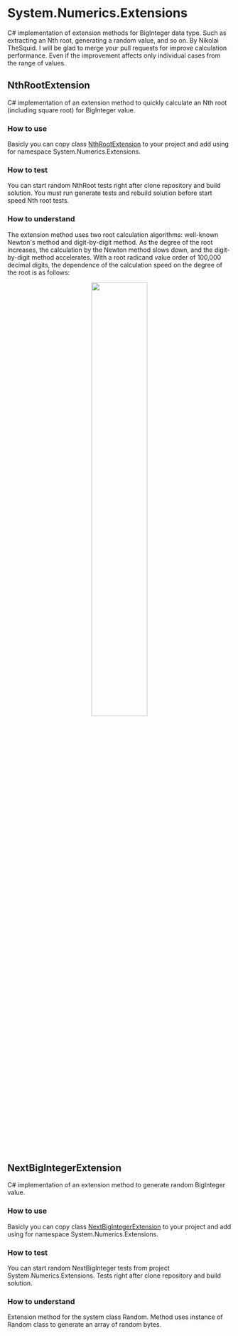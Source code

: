# System.Numerics.Extensions
C# implementation of extension methods for BigInteger data type. Such as extracting an Nth root, generating a random value, and so on. By Nikolai TheSquid. I will be glad to merge your pull requests for improve calculation performance. Even if the improvement affects only individual cases from the range of values.

## NthRootExtension
C# implementation of an extension method to quickly calculate an Nth root (including square root) for BigInteger value.

### How to use
Basicly you can copy class [NthRootExtension](System.Numerics.Extensions/NthRootExtension.cs) to your project and add using for namespace System.Numerics.Extensions.

### How to test
You can start random NthRoot tests right after clone repository and build solution. You must run generate tests and rebuild solution before start speed Nth root tests.

### How to understand
The extension method uses two root calculation algorithms: well-known Newton's method and digit-by-digit method. As the degree of the root increases, the calculation by the Newton method slows down, and the digit-by-digit method accelerates. With a root radicand value order of 100,000 decimal digits, the dependence of the calculation speed on the degree of the root is as follows:

<p align="center">
  <img width="50%" height="50%" src="https://github.com/TheSquidCombatant/NthRootExtension/assets/102874947/6d63160a-b02c-40dd-85b9-43f7b5f8c9e3.jpg"/>
</p>

## NextBigIntegerExtension
C# implementation of an extension method to generate random BigInteger value.

### How to use
Basicly you can copy class [NextBigIntegerExtension](System.Numerics.Extensions/NextBigIntegerExtension.cs) to your project and add using for namespace System.Numerics.Extensions.

### How to test
You can start random NextBigInteger tests from project System.Numerics.Extensions. Tests right after clone repository and build solution.

### How to understand
Extension method for the system class Random. Method uses instance of Random class to generate an array of random bytes.